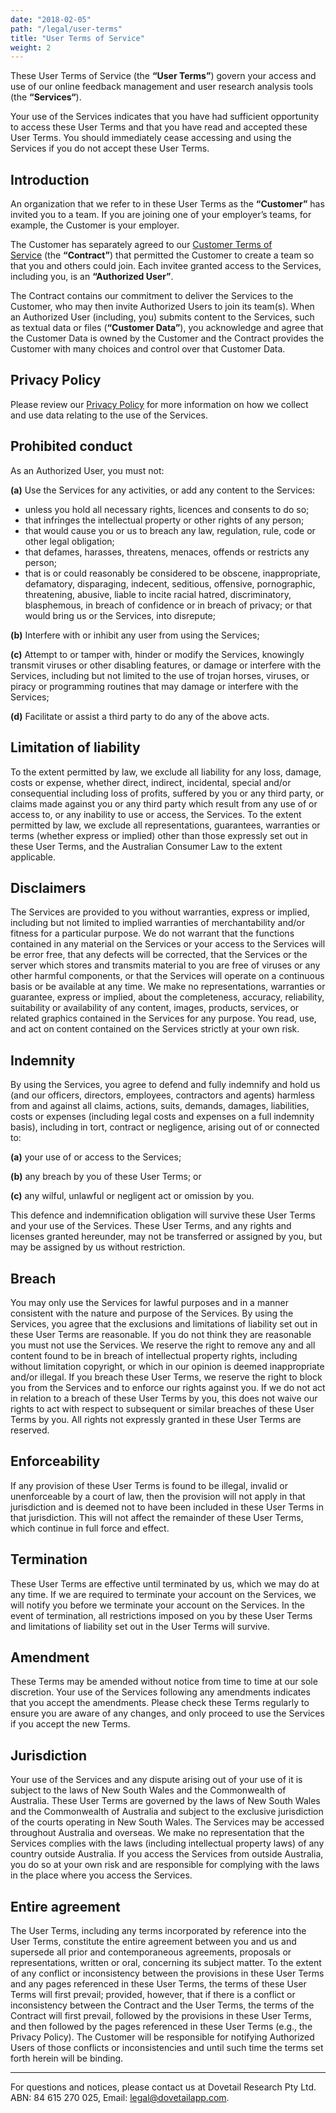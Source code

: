 ```yaml
---
date: "2018-02-05"
path: "/legal/user-terms"
title: "User Terms of Service"
weight: 2
---
```


These User Terms of Service (the **“User Terms”**) govern your access and use of our online feedback management and user research analysis tools (the **“Services“**).

Your use of the Services indicates that you have had sufficient opportunity to access these User Terms and that you have read and accepted these User Terms. You should immediately cease accessing and using the Services if you do not accept these User Terms.

## Introduction

An organization that we refer to in these User Terms as the **“Customer”** has invited you to a team. If you are joining one of your employer’s teams, for example, the Customer is your employer.

The Customer has separately agreed to our [Customer Terms of Service](/legal/customer-terms) (the **“Contract”**) that permitted the Customer to create a team so that you and others could join. Each invitee granted access to the Services, including you, is an **“Authorized User”**.

The Contract contains our commitment to deliver the Services to the Customer, who may then invite Authorized Users to join its team(s). When an Authorized User (including, you) submits content to the Services, such as textual data or files (**“Customer Data”**), you acknowledge and agree that the Customer Data is owned by the Customer and the Contract provides the Customer with many choices and control over that Customer Data.

## Privacy Policy

Please review our [Privacy Policy](/legal/privacy) for more information on how we collect and use data relating to the use of the Services.

## Prohibited conduct

As an Authorized User, you must not:

**(a)** Use the Services for any activities, or add any content to the Services:

* unless you hold all necessary rights, licences and consents to do so;
* that infringes the intellectual property or other rights of any person;
* that would cause you or us to breach any law, regulation, rule, code or other legal obligation;
* that defames, harasses, threatens, menaces, offends or restricts any person;
* that is or could reasonably be considered to be obscene, inappropriate, defamatory, disparaging, indecent, seditious, offensive, pornographic, threatening, abusive, liable to incite racial hatred, discriminatory, blasphemous, in breach of confidence or in breach of privacy; or that would bring us or the Services, into disrepute;

**(b)** Interfere with or inhibit any user from using the Services;

**(c)** Attempt to or tamper with, hinder or modify the Services, knowingly transmit viruses or other disabling features, or damage or interfere with the Services, including but not limited to the use of trojan horses, viruses, or piracy or programming routines that may damage or interfere with the Services;

**(d)** Facilitate or assist a third party to do any of the above acts.

## Limitation of liability

To the extent permitted by law, we exclude all liability for any loss, damage, costs or expense, whether direct, indirect, incidental, special and/or consequential including loss of profits, suffered by you or any third party, or claims made against you or any third party which result from any use of or access to, or any inability to use or access, the Services. To the extent permitted by law, we exclude all representations, guarantees, warranties or terms (whether express or implied) other than those expressly set out in these User Terms, and the Australian Consumer Law to the extent applicable.

## Disclaimers

The Services are provided to you without warranties, express or implied, including but not limited to implied warranties of merchantability and/or fitness for a particular purpose. We do not warrant that the functions contained in any material on the Services or your access to the Services will be error free, that any defects will be corrected, that the Services or the server which stores and transmits material to you are free of viruses or any other harmful components, or that the Services will operate on a continuous basis or be available at any time. We make no representations, warranties or guarantee, express or implied, about the completeness, accuracy, reliability, suitability or availability of any content, images, products, services, or related graphics contained in the Services for any purpose. You read, use, and act on content contained on the Services strictly at your own risk.

## Indemnity

By using the Services, you agree to defend and fully indemnify and hold us (and our officers, directors, employees, contractors and agents) harmless from and against all claims, actions, suits, demands, damages, liabilities, costs or expenses (including legal costs and expenses on a full indemnity basis), including in tort, contract or negligence, arising out of or connected to:

**(a)** your use of or access to the Services;

**(b)** any breach by you of these User Terms; or

**(c)** any wilful, unlawful or negligent act or omission by you.

This defence and indemnification obligation will survive these User Terms and your use of the Services. These User Terms, and any rights and licenses granted hereunder, may not be transferred or assigned by you, but may be assigned by us without restriction.

## Breach

You may only use the Services for lawful purposes and in a manner consistent with the nature and purpose of the Services. By using the Services, you agree that the exclusions and limitations of liability set out in these User Terms are reasonable. If you do not think they are reasonable you must not use the Services. We reserve the right to remove any and all content found to be in breach of intellectual property rights, including without limitation copyright, or which in our opinion is deemed inappropriate and/or illegal. If you breach these User Terms, we reserve the right to block you from the Services and to enforce our rights against you. If we do not act in relation to a breach of these User Terms by you, this does not waive our rights to act with respect to subsequent or similar breaches of these User Terms by you. All rights not expressly granted in these User Terms are reserved.

## Enforceability

If any provision of these User Terms is found to be illegal, invalid or unenforceable by a court of law, then the provision will not apply in that jurisdiction and is deemed not to have been included in these User Terms in that jurisdiction. This will not affect the remainder of these User Terms, which continue in full force and effect.

## Termination

These User Terms are effective until terminated by us, which we may do at any time. If we are required to terminate your account on the Services, we will notify you before we terminate your account on the Services. In the event of termination, all restrictions imposed on you by these User Terms and limitations of liability set out in the User Terms will survive.

## Amendment

These Terms may be amended without notice from time to time at our sole discretion. Your use of the Services following any amendments indicates that you accept the amendments. Please check these Terms regularly to ensure you are aware of any changes, and only proceed to use the Services if you accept the new Terms.

## Jurisdiction

Your use of the Services and any dispute arising out of your use of it is subject to the laws of New South Wales and the Commonwealth of Australia. These User Terms are governed by the laws of New South Wales and the Commonwealth of Australia and subject to the exclusive jurisdiction of the courts operating in New South Wales. The Services may be accessed throughout Australia and overseas. We make no representation that the Services complies with the laws (including intellectual property laws) of any country outside Australia. If you access the Services from outside Australia, you do so at your own risk and are responsible for complying with the laws in the place where you access the Services.

## Entire agreement

The User Terms, including any terms incorporated by reference into the User Terms, constitute the entire agreement between you and us and supersede all prior and contemporaneous agreements, proposals or representations, written or oral, concerning its subject matter. To the extent of any conflict or inconsistency between the provisions in these User Terms and any pages referenced in these User Terms, the terms of these User Terms will first prevail; provided, however, that if there is a conflict or inconsistency between the Contract and the User Terms, the terms of the Contract will first prevail, followed by the provisions in these User Terms, and then followed by the pages referenced in these User Terms (e.g., the Privacy Policy). The Customer will be responsible for notifying Authorized Users of those conflicts or inconsistencies and until such time the terms set forth herein will be binding.

---

For questions and notices, please contact us at Dovetail Research Pty Ltd. ABN: 84 615 270 025, Email: [legal@dovetailapp.com](mailto:legal@dovetailapp.com).
